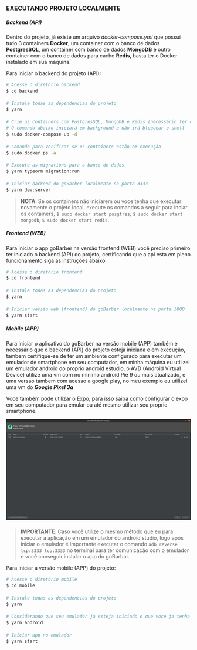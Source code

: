 ### EXECUTANDO PROJETO LOCALMENTE

##### Backend (API)

Dentro do projeto, já existe um arquivo _docker-compose.yml_ que possui tudo 3 containers **Docker**, um container com o banco de dados **PostgresSQL**, um container com banco de dados **MongoDB** e outro container com o banco de dados para cache **Redis**, basta ter o Docker instalado em sua máquina.

Para iniciar o backend do projeto (API):

```Bash
# Acesse o diretório backend
$ cd backend

# Instale todas as dependencias do projeto
$ yarn

# Crie os containers com PostgresSQL, MongoDB e Redis (necessário ter o docker instalado na máquina)
# O comando abaixo iniciará em background e não irá bloquear o shell
$ sudo docker-compose up -d

# Comando para verificar se os containers estão em execução
$ sudo docker ps -a

# Execute as migrations para o banco de dados
$ yarn typeorm migration:run

# Iniciar backend do goBarber localmente na porta 3333
$ yarn dev:server
```

> **NOTA**: Se os containers não iniciarem ou voce tenha que executar novamente o projeto local, execute os comandos a seguir para inciar os containers, `$ sudo docker start posgtres`, `$ sudo docker start mongodb`, `$ sudo docker start redis`.

##### Frontend (WEB)

Para iniciar o app goBarber na versão frontend (WEB) você preciso primeiro ter iniciado o backend (API) do projeto, certificando que a api esta em pleno funcionamento siga as instruções abaixo:

```Bash
# Acesse o diretório frontend
$ cd frontend

# Instale todas as dependencias do projeto
$ yarn

# Iniciar versão web (frontend) do goBarber localmente na porta 3000
$ yarn start
```

##### Mobile (APP)

Para iniciar o aplicativo do goBarber na versão mobile (APP) também é necessário que o backend (API) do projeto esteja iniciada e em execução, tambem certifique-se de ter um ambiente configurado para executar um emulador de smartphone em seu computador, em minha máquina eu utilizei um emulador android do proprio android estudio, o AVD (Android Virtual Device) utilize uma vm com no minímo android Pie 9 ou mais atualizado, e uma versao tambem com acesso a google play, no meu exemplo eu utilizei uma vm do **_Google Pixel 3a_**

Voce também pode utilizar o Expo, para isso saiba como configurar o expo em seu computador para emular ou até mesmo utilizar seu proprio smartphone.

<div align="center" style="margin-bottom: 20px;">
  <img alt="gobarber" src="./assets/images/screenshot_avd_01.png" width="auto" heigth="auto"/>
</div>

> **IMPORTANTE**: Caso você utilize o mesmo método que eu para executar a aplicação em um emulador do android studio, logo após iniciar o emulador é importante executar o comando `adb reverse tcp:3333 tcp:3333` no terminal para ter comunicação com o emulador e você conseguir instalar o app do goBarbar.

Para iniciar a versão mobile (APP) do projeto:

```Bash
# Acesse o diretório mobile
$ cd mobile

# Instale todas as dependencias do projeto
$ yarn

# Considerando que seu emulador ja esteja iniciado e que voce ja tenha executado o comando de reverse, instale o aplicativo no emulador.
$ yarn android

# Iniciar app no emulador
$ yarn start
```
